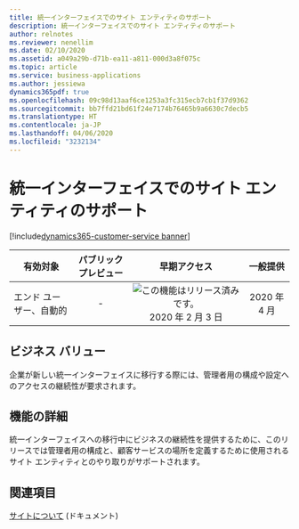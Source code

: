 ```yaml
---
title: 統一インターフェイスでのサイト エンティティのサポート
description: 統一インターフェイスでのサイト エンティティのサポート
author: relnotes
ms.reviewer: nenellim
ms.date: 02/10/2020
ms.assetid: a049a29b-d71b-ea11-a811-000d3a8f075c
ms.topic: article
ms.service: business-applications
ms.author: jessiewa
dynamics365pdf: true
ms.openlocfilehash: 09c98d13aaf6ce1253a3fc315ecb7cb1f37d9362
ms.sourcegitcommit: bb7ffd21bd61f24e7174b76465b9a6630c7decb5
ms.translationtype: HT
ms.contentlocale: ja-JP
ms.lasthandoff: 04/06/2020
ms.locfileid: "3232134"
---
```

# <a name="support-for-site-entity-in-the-unified-interface"></a>統一インターフェイスでのサイト エンティティのサポート
[!include[dynamics365-customer-service banner](../includes/dynamics365-customer-service.md)]

| 有効対象    |  パブリック プレビュー | 早期アクセス | 一般提供 | 
| ---------- | :----------: |:----------: |:----------: |
|エンド ユーザー、自動的|-|![この機能はリリース済みです。](/dynamics365-release-plan/media/green-checkmark.png "この機能はリリース済みです。") 2020 年 2 月 3 日| 2020 年 4 月|


## <a name="business-value"></a>ビジネス バリュー
<!-- bv start -->
企業が新しい統一インターフェイスに移行する際には、管理者用の構成や設定へのアクセスの継続性が要求されます。
<!-- bv end -->



## <a name="feature-details"></a>機能の詳細
<!--feature detail start -->
統一インターフェイスへの移行中にビジネスの継続性を提供するために、このリリースでは管理者用の構成と、顧客サービスの場所を定義するために使用されるサイト エンティティとのやり取りがサポートされます。
<!--feature detail end -->










## <a name="see-also"></a>関連項目


<!--docs start-->
[サイトについて](https://docs.microsoft.com/dynamics365/customer-service/customer-service-hub-user-guide-basics#understand-site) (ドキュメント)
<!--docs end-->

